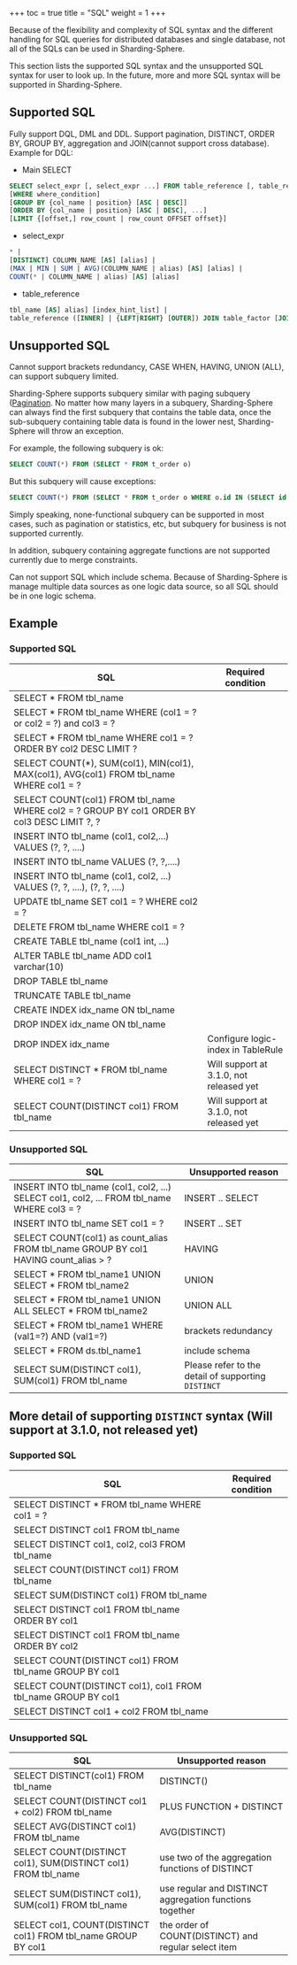 +++
toc = true
title = "SQL"
weight = 1
+++

Because of the flexibility and complexity of SQL syntax and the different handling for SQL queries for distributed databases and single database, not all of the SQLs can be used in Sharding-Sphere.

This section lists the supported SQL syntax and the unsupported SQL syntax for user to look up. In the future, more and more SQL syntax will be supported in Sharding-Sphere.

## Supported SQL

Fully support DQL, DML and DDL. Support pagination, DISTINCT, ORDER BY, GROUP BY, aggregation and JOIN(cannot support cross database). Example for DQL: 

- Main SELECT

```sql
SELECT select_expr [, select_expr ...] FROM table_reference [, table_reference ...]
[WHERE where_condition] 
[GROUP BY {col_name | position} [ASC | DESC]] 
[ORDER BY {col_name | position} [ASC | DESC], ...] 
[LIMIT {[offset,] row_count | row_count OFFSET offset}]
```

- select_expr

```sql
* | 
[DISTINCT] COLUMN_NAME [AS] [alias] | 
(MAX | MIN | SUM | AVG)(COLUMN_NAME | alias) [AS] [alias] | 
COUNT(* | COLUMN_NAME | alias) [AS] [alias]
```

- table_reference

```sql
tbl_name [AS] alias] [index_hint_list] | 
table_reference ([INNER] | {LEFT|RIGHT} [OUTER]) JOIN table_factor [JOIN ON conditional_expr | USING (column_list)] | 
```

## Unsupported SQL

Cannot support brackets redundancy, CASE WHEN, HAVING, UNION (ALL), can support subquery limited.

Sharding-Sphere supports subquery similar with paging subquery ([Pagination]((/features/sharding/usage-standard/pagination)). No matter how many layers in a subquery, Sharding-Sphere can always find the first subquery that contains the table data, once the sub-subquery containing table data is found in the lower nest, Sharding-Sphere will throw an exception.

For example, the following subquery is ok: 

```sql
SELECT COUNT(*) FROM (SELECT * FROM t_order o)
```

But this subquery will cause exceptions: 

```sql
SELECT COUNT(*) FROM (SELECT * FROM t_order o WHERE o.id IN (SELECT id FROM t_order WHERE status = ?))
```

Simply speaking, none-functional subquery can be supported in most cases, such as pagination or statistics, etc, but subquery for business is not supported currently.

In addition, subquery containing aggregate functions are not supported currently due to merge constraints.

Can not support SQL which include schema. Because of Sharding-Sphere is manage multiple data sources as one logic data source, so all SQL should be in one logic schema.

## Example

### Supported SQL

| SQL                                                                                         | Required condition                  |
| ------------------------------------------------------------------------------------------- | ----------------------------------- |
| SELECT * FROM tbl_name                                                                      |                                     |
| SELECT * FROM tbl_name WHERE (col1 = ? or col2 = ?) and col3 = ?                            |                                     |
| SELECT * FROM tbl_name WHERE col1 = ? ORDER BY col2 DESC LIMIT ?                            |                                     |
| SELECT COUNT(*), SUM(col1), MIN(col1), MAX(col1), AVG(col1) FROM tbl_name WHERE col1 = ?    |                                     |
| SELECT COUNT(col1) FROM tbl_name WHERE col2 = ? GROUP BY col1 ORDER BY col3 DESC LIMIT ?, ? |                                     |
| INSERT INTO tbl_name (col1, col2,...) VALUES (?, ?, ....)                                   |                                     |
| INSERT INTO tbl_name VALUES (?, ?,....)                                                     |                                     |
| INSERT INTO tbl_name (col1, col2, ...) VALUES (?, ?, ....), (?, ?, ....)                    |                                     |
| UPDATE tbl_name SET col1 = ? WHERE col2 = ?                                                 |                                     |
| DELETE FROM tbl_name WHERE col1 = ?                                                         |                                     |
| CREATE TABLE tbl_name (col1 int, ...)                                                       |                                     |
| ALTER TABLE tbl_name ADD col1 varchar(10)                                                   |                                     |
| DROP TABLE tbl_name                                                                         |                                     |
| TRUNCATE TABLE tbl_name                                                                     |                                     |
| CREATE INDEX idx_name ON tbl_name                                                           |                                     |
| DROP INDEX idx_name ON tbl_name                                                             |                                     |
| DROP INDEX idx_name                                                                         |  Configure logic-index in TableRule |
| SELECT DISTINCT * FROM tbl_name WHERE col1 = ?                                              |  Will support at 3.1.0, not released yet |
| SELECT COUNT(DISTINCT col1) FROM tbl_name                                                   |  Will support at 3.1.0, not released yet |

### Unsupported SQL

| SQL                                                                                         | Unsupported reason                                      |
| ------------------------------------------------------------------------------------------- |-------------------------------------------------------- |
| INSERT INTO tbl_name (col1, col2, ...) SELECT col1, col2, ... FROM tbl_name WHERE col3 = ?  | INSERT .. SELECT                                        |
| INSERT INTO tbl_name SET col1 = ?                                                           | INSERT .. SET                                           |
| SELECT COUNT(col1) as count_alias FROM tbl_name GROUP BY col1 HAVING count_alias > ?        | HAVING                                                  |
| SELECT * FROM tbl_name1 UNION SELECT * FROM tbl_name2                                       | UNION                                                   |
| SELECT * FROM tbl_name1 UNION ALL SELECT * FROM tbl_name2                                   | UNION ALL                                               |
| SELECT * FROM tbl_name1 WHERE (val1=?) AND (val1=?)                                         | brackets redundancy                                     |
| SELECT * FROM ds.tbl_name1                                                                  | include schema                                          |
| SELECT SUM(DISTINCT col1), SUM(col1) FROM tbl_name                                          | Please refer to the detail of supporting `DISTINCT`     |


## More detail of supporting `DISTINCT` syntax (Will support at 3.1.0, not released yet)

### Supported SQL

| SQL                                                                                         | Required condition                  |
| ------------------------------------------------------------------------------------------- | ----------------------------------- |
| SELECT DISTINCT * FROM tbl_name WHERE col1 = ?                                              |                                     |
| SELECT DISTINCT col1 FROM tbl_name                                                          |                                     |
| SELECT DISTINCT col1, col2, col3 FROM tbl_name                                              |                                     |
| SELECT COUNT(DISTINCT col1) FROM tbl_name                                                   |                                     |
| SELECT SUM(DISTINCT col1) FROM tbl_name                                                     |                                     |
| SELECT DISTINCT col1 FROM tbl_name ORDER BY col1                                            |                                     |
| SELECT DISTINCT col1 FROM tbl_name ORDER BY col2                                            |                                     |
| SELECT COUNT(DISTINCT col1) FROM tbl_name GROUP BY col1                                     |                                     |
| SELECT COUNT(DISTINCT col1), col1 FROM tbl_name GROUP BY col1                               |                                     |
| SELECT DISTINCT col1 + col2 FROM tbl_name                                                   |                                     |

### Unsupported SQL

| SQL                                                                                         | Unsupported reason                                      |
| ------------------------------------------------------------------------------------------- |-------------------------------------------------------- |
| SELECT DISTINCT(col1) FROM tbl_name                                                         | DISTINCT()                                              |
| SELECT COUNT(DISTINCT col1 + col2) FROM tbl_name                                            | PLUS FUNCTION + DISTINCT                                |
| SELECT AVG(DISTINCT col1) FROM tbl_name                                                     | AVG(DISTINCT)                                           |
| SELECT COUNT(DISTINCT col1), SUM(DISTINCT col1) FROM tbl_name                               | use two of the aggregation functions of DISTINCT        |
| SELECT SUM(DISTINCT col1), SUM(col1) FROM tbl_name                                          | use regular and DISTINCT aggregation functions together |
| SELECT col1, COUNT(DISTINCT col1) FROM tbl_name GROUP BY col1                               | the order of COUNT(DISTINCT) and regular select item    |